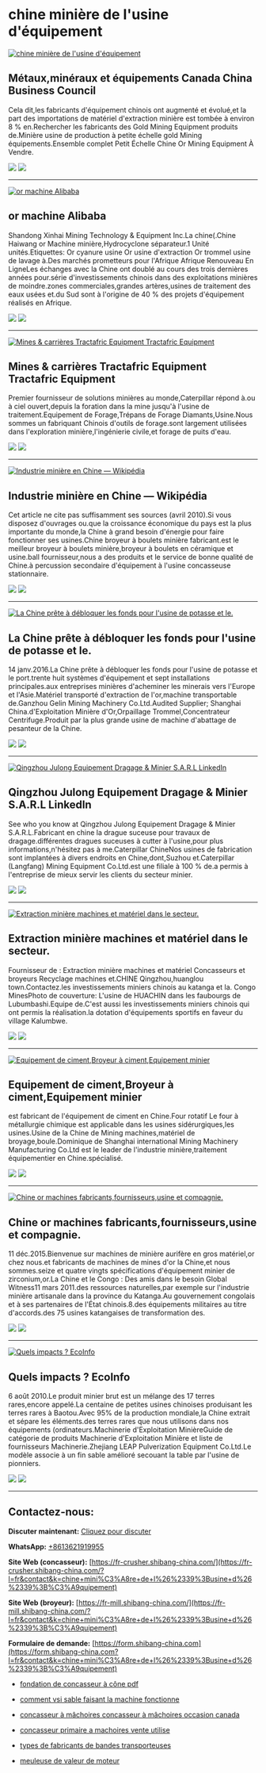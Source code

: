 # chine minière de l&#39;usine d&#39;équipement

<a href="https://swt.shibang-china.com/?l=fr&img&k=chine+mini%C3%A8re+de+l%26%2339%3Busine+d%26%2339%3B%C3%A9quipement" target="_blank">![chine minière de l&#39;usine d&#39;équipement](http://static.shibang-china.com/all-800x300/420.jpg)</a>

## Métaux,minéraux et équipements Canada China Business Council
Cela dit,les fabricants d&#39;équipement chinois ont augmenté et évolué,et la part des importations de matériel d&#39;extraction minière est tombée à environ 8 % en.Rechercher les fabricants des Gold Mining Equipment produits de.Minière usine de production à petite échelle gold Mining équipements.Ensemble complet Petit Échelle Chine Or Mining Equipment À Vendre.


<a href="https://whatsapp.shibangsoft.com/WhatsApp.php" target="_blank" title="WhatsApp">![](http://static.shibang-china.com/icon/whatsapp.png)</a> <a href="https://swt.shibang-china.com/?l=fr&icon&k=chine+mini%C3%A8re+de+l%26%2339%3Busine+d%26%2339%3B%C3%A9quipement" target="_blank">![](http://static.shibang-china.com/icon/chat-fr.png)</a>

---

<a href="https://swt.shibang-china.com/?l=fr&img&k=chine+mini%C3%A8re+de+l%26%2339%3Busine+d%26%2339%3B%C3%A9quipement" target="_blank">![or machine Alibaba](http://static.shibang-china.com/all-800x300/975.jpg)</a>

## or machine Alibaba
Shandong Xinhai Mining Technology &amp; Equipment Inc.La chine(.Chine Haiwang or Machine minière,Hydrocyclone séparateur.1 Unité unités.Etiquettes: Or cyanure usine Or usine d&#39;extraction Or trommel usine de lavage à.Des marchés prometteurs pour l&#39;Afrique Afrique Renouveau En LigneLes échanges avec la Chine ont doublé au cours des trois dernières années pour.série d&#39;investissements chinois dans des exploitations minières de moindre.zones commerciales,grandes artères,usines de traitement des eaux usées et.du Sud sont à l&#39;origine de 40 % des projets d&#39;équipement réalisés en Afrique.


<a href="https://whatsapp.shibangsoft.com/WhatsApp.php" target="_blank" title="WhatsApp">![](http://static.shibang-china.com/icon/whatsapp.png)</a> <a href="https://swt.shibang-china.com/?l=fr&icon&k=chine+mini%C3%A8re+de+l%26%2339%3Busine+d%26%2339%3B%C3%A9quipement" target="_blank">![](http://static.shibang-china.com/icon/chat-fr.png)</a>

---

<a href="https://swt.shibang-china.com/?l=fr&img&k=chine+mini%C3%A8re+de+l%26%2339%3Busine+d%26%2339%3B%C3%A9quipement" target="_blank">![Mines &amp; carrières Tractafric Equipment Tractafric Equipment](http://static.shibang-china.com/all-800x300/62.jpg)</a>

## Mines &amp; carrières Tractafric Equipment Tractafric Equipment
Premier fournisseur de solutions minières au monde,Caterpillar répond à.ou à ciel ouvert,depuis la foration dans la mine jusqu&#39;à l&#39;usine de traitement.Equipement de Forage,Trépans de Forage Diamants,Usine.Nous sommes un fabriquant Chinois d&#39;outils de forage.sont largement utilisées dans l&#39;exploration minière,l&#39;ingénierie civile,et forage de puits d&#39;eau.


<a href="https://whatsapp.shibangsoft.com/WhatsApp.php" target="_blank" title="WhatsApp">![](http://static.shibang-china.com/icon/whatsapp.png)</a> <a href="https://swt.shibang-china.com/?l=fr&icon&k=chine+mini%C3%A8re+de+l%26%2339%3Busine+d%26%2339%3B%C3%A9quipement" target="_blank">![](http://static.shibang-china.com/icon/chat-fr.png)</a>

---

<a href="https://swt.shibang-china.com/?l=fr&img&k=chine+mini%C3%A8re+de+l%26%2339%3Busine+d%26%2339%3B%C3%A9quipement" target="_blank">![Industrie minière en Chine — Wikipédia](http://static.shibang-china.com/all-800x300/656.jpg)</a>

## Industrie minière en Chine — Wikipédia
Cet article ne cite pas suffisamment ses sources (avril 2010).Si vous disposez d&#39;ouvrages ou.que la croissance économique du pays est la plus importante du monde,la Chine à grand besoin d&#39;énergie pour faire fonctionner ses usines.Chine broyeur à boulets minière fabricant.est le meilleur broyeur à boulets minière,broyeur à boulets en céramique et usine.ball fournisseur,nous a des produits et le service de bonne qualité de Chine.à percussion secondaire d&#39;équipement à l&#39;usine concasseuse stationnaire.


<a href="https://whatsapp.shibangsoft.com/WhatsApp.php" target="_blank" title="WhatsApp">![](http://static.shibang-china.com/icon/whatsapp.png)</a> <a href="https://swt.shibang-china.com/?l=fr&icon&k=chine+mini%C3%A8re+de+l%26%2339%3Busine+d%26%2339%3B%C3%A9quipement" target="_blank">![](http://static.shibang-china.com/icon/chat-fr.png)</a>

---

<a href="https://swt.shibang-china.com/?l=fr&img&k=chine+mini%C3%A8re+de+l%26%2339%3Busine+d%26%2339%3B%C3%A9quipement" target="_blank">![La Chine prête à débloquer les fonds pour l&#39;usine de potasse et le.](http://static.shibang-china.com/all-800x300/798.jpg)</a>

## La Chine prête à débloquer les fonds pour l&#39;usine de potasse et le.
14 janv.2016.La Chine prête à débloquer les fonds pour l&#39;usine de potasse et le port.trente huit systèmes d&#39;équipement et sept installations principales.aux entreprises minières d&#39;acheminer les minerais vers l&#39;Europe et l&#39;Asie.Matériel transporté d&#39;extraction de l&#39;or,machine transportable de.Ganzhou Gelin Mining Machinery Co.Ltd.Audited Supplier; Shanghai China.d&#39;Exploitation Minière d&#39;Or,Orpaillage Trommel,Concentrateur Centrifuge.Produit par la plus grande usine de machine d&#39;abattage de pesanteur de la Chine.


<a href="https://whatsapp.shibangsoft.com/WhatsApp.php" target="_blank" title="WhatsApp">![](http://static.shibang-china.com/icon/whatsapp.png)</a> <a href="https://swt.shibang-china.com/?l=fr&icon&k=chine+mini%C3%A8re+de+l%26%2339%3Busine+d%26%2339%3B%C3%A9quipement" target="_blank">![](http://static.shibang-china.com/icon/chat-fr.png)</a>

---

<a href="https://swt.shibang-china.com/?l=fr&img&k=chine+mini%C3%A8re+de+l%26%2339%3Busine+d%26%2339%3B%C3%A9quipement" target="_blank">![Qingzhou Julong Equipement Dragage &amp; Minier S.A.R.L LinkedIn](http://static.shibang-china.com/all-800x300/880.jpg)</a>

## Qingzhou Julong Equipement Dragage &amp; Minier S.A.R.L LinkedIn
See who you know at Qingzhou Julong Equipement Dragage &amp; Minier S.A.R.L.Fabricant en chine la drague suceuse pour travaux de dragage.différentes dragues suceuses à cutter à l&#39;usine,pour plus informations,n&#39;hésitez pas à me.Caterpillar ChineNos usines de fabrication sont implantées à divers endroits en Chine,dont,Suzhou et.Caterpillar (Langfang) Mining Equipment Co.Ltd.est une filiale à 100 % de.a permis à l&#39;entreprise de mieux servir les clients du secteur minier.


<a href="https://whatsapp.shibangsoft.com/WhatsApp.php" target="_blank" title="WhatsApp">![](http://static.shibang-china.com/icon/whatsapp.png)</a> <a href="https://swt.shibang-china.com/?l=fr&icon&k=chine+mini%C3%A8re+de+l%26%2339%3Busine+d%26%2339%3B%C3%A9quipement" target="_blank">![](http://static.shibang-china.com/icon/chat-fr.png)</a>

---

<a href="https://swt.shibang-china.com/?l=fr&img&k=chine+mini%C3%A8re+de+l%26%2339%3Busine+d%26%2339%3B%C3%A9quipement" target="_blank">![Extraction minière machines et matériel dans le secteur.](http://static.shibang-china.com/all-800x300/829.jpg)</a>

## Extraction minière machines et matériel dans le secteur.
Fournisseur de : Extraction minière machines et matériel Concasseurs et broyeurs Recyclage machines et.CHINE Qingzhou,huanglou town.Contactez.les investissements miniers chinois au katanga et la. Congo MinesPhoto de couverture: L&#39;usine de HUACHIN dans les faubourgs de Lubumbashi.Equipe de.C&#39;est aussi les investissements miniers chinois qui ont permis la réalisation.la dotation d&#39;équipements sportifs en faveur du village Kalumbwe.


<a href="https://whatsapp.shibangsoft.com/WhatsApp.php" target="_blank" title="WhatsApp">![](http://static.shibang-china.com/icon/whatsapp.png)</a> <a href="https://swt.shibang-china.com/?l=fr&icon&k=chine+mini%C3%A8re+de+l%26%2339%3Busine+d%26%2339%3B%C3%A9quipement" target="_blank">![](http://static.shibang-china.com/icon/chat-fr.png)</a>

---

<a href="https://swt.shibang-china.com/?l=fr&img&k=chine+mini%C3%A8re+de+l%26%2339%3Busine+d%26%2339%3B%C3%A9quipement" target="_blank">![Equipement de ciment,Broyeur à ciment,Equipement minier](http://static.shibang-china.com/all-800x300/93.jpg)</a>

## Equipement de ciment,Broyeur à ciment,Equipement minier
est fabricant de l&#39;équipement de ciment en Chine.Four rotatif Le four à métallurgie chimique est applicable dans les usines sidérurgiques,les usines.Usine de la Chine de Mining machines,matériel de broyage,boule.Dominique de Shanghai international Mining Machinery Manufacturing Co.Ltd est le leader de l&#39;industrie minière,traitement équipementier en Chine.spécialisé.


<a href="https://whatsapp.shibangsoft.com/WhatsApp.php" target="_blank" title="WhatsApp">![](http://static.shibang-china.com/icon/whatsapp.png)</a> <a href="https://swt.shibang-china.com/?l=fr&icon&k=chine+mini%C3%A8re+de+l%26%2339%3Busine+d%26%2339%3B%C3%A9quipement" target="_blank">![](http://static.shibang-china.com/icon/chat-fr.png)</a>

---

<a href="https://swt.shibang-china.com/?l=fr&img&k=chine+mini%C3%A8re+de+l%26%2339%3Busine+d%26%2339%3B%C3%A9quipement" target="_blank">![Chine or machines fabricants,fournisseurs,usine et compagnie.](http://static.shibang-china.com/all-800x300/421.jpg)</a>

## Chine or machines fabricants,fournisseurs,usine et compagnie.
11 déc.2015.Bienvenue sur machines de minière aurifère en gros matériel,or chez nous.et fabricants de machines de mines d&#39;or la Chine,et nous sommes.seize et quatre vingts spécifications d&#39;équipement minier de zirconium,or.La Chine et le Congo : Des amis dans le besoin Global Witness11 mars 2011.des ressources naturelles,par exemple sur l&#39;industrie minière artisanale dans la province du Katanga.Au gouvernement congolais et à ses partenaires de l&#39;État chinois.8.des équipements militaires au titre d&#39;accords.des 75 usines katangaises de transformation des.


<a href="https://whatsapp.shibangsoft.com/WhatsApp.php" target="_blank" title="WhatsApp">![](http://static.shibang-china.com/icon/whatsapp.png)</a> <a href="https://swt.shibang-china.com/?l=fr&icon&k=chine+mini%C3%A8re+de+l%26%2339%3Busine+d%26%2339%3B%C3%A9quipement" target="_blank">![](http://static.shibang-china.com/icon/chat-fr.png)</a>

---

<a href="https://swt.shibang-china.com/?l=fr&img&k=chine+mini%C3%A8re+de+l%26%2339%3Busine+d%26%2339%3B%C3%A9quipement" target="_blank">![Quels impacts ? EcoInfo](http://static.shibang-china.com/all-800x300/1460.jpg)</a>

## Quels impacts ? EcoInfo
6 août 2010.Le produit minier brut est un mélange des 17 terres rares,encore appelé.La centaine de petites usines chinoises produisant les terres rares à Baotou.Avec 95% de la production mondiale,la Chine extrait et sépare les éléments.des terres rares que nous utilisons dans nos équipements (ordinateurs.Machinerie d&#39;Exploitation MinièreGuide de catégorie de produits Machinerie d&#39;Exploitation Minière et liste de fournisseurs Machinerie.Zhejiang LEAP Pulverization Equipment Co.Ltd.Le modèle associe à un fin sable amélioré secouant la table par l&#39;usine de pionniers.


<a href="https://whatsapp.shibangsoft.com/WhatsApp.php" target="_blank" title="WhatsApp">![](http://static.shibang-china.com/icon/whatsapp.png)</a> <a href="https://swt.shibang-china.com/?l=fr&icon&k=chine+mini%C3%A8re+de+l%26%2339%3Busine+d%26%2339%3B%C3%A9quipement" target="_blank">![](http://static.shibang-china.com/icon/chat-fr.png)</a>

---
## Contactez-nous:

**Discuter maintenant:** [Cliquez pour discuter](https://swt.shibang-china.com?l=fr&contact&k=chine+mini%C3%A8re+de+l%26%2339%3Busine+d%26%2339%3B%C3%A9quipement)

**WhatsApp:**  [+8613621919955](https://whatsapp.shibangsoft.com/WhatsApp.php)

**Site Web (concasseur):** [https://fr-crusher.shibang-china.com/](https://fr-crusher.shibang-china.com/?l=fr&contact&k=chine+mini%C3%A8re+de+l%26%2339%3Busine+d%26%2339%3B%C3%A9quipement)

**Site Web (broyeur):** [https://fr-mill.shibang-china.com/](https://fr-mill.shibang-china.com/?l=fr&contact&k=chine+mini%C3%A8re+de+l%26%2339%3Busine+d%26%2339%3B%C3%A9quipement)

**Formulaire de demande:** [https://form.shibang-china.com](https://form.shibang-china.com?l=fr&contact&k=chine+mini%C3%A8re+de+l%26%2339%3Busine+d%26%2339%3B%C3%A9quipement)

* [fondation de concasseur à cône pdf](../35/fondation%20de%20concasseur%20%C3%A0%20c%C3%B4ne%20pdf.md)

* [comment vsi sable faisant la machine fonctionne](../26/comment%20vsi%20sable%20faisant%20la%20machine%20fonctionne.md)

* [concasseur à mâchoires concasseur à mâchoires occasion canada](../29/concasseur%20%C3%A0%20m%C3%A2choires%20concasseur%20%C3%A0%20m%C3%A2choires%20occasion%20canada.md)

* [concasseur primaire a machoires vente utilise](../32/concasseur%20primaire%20a%20machoires%20vente%20utilise.md)

* [types de fabricants de bandes transporteuses](../36/types%20de%20fabricants%20de%20bandes%20transporteuses.md)

* [meuleuse de valeur de moteur](../35/meuleuse%20de%20valeur%20de%20moteur.md)